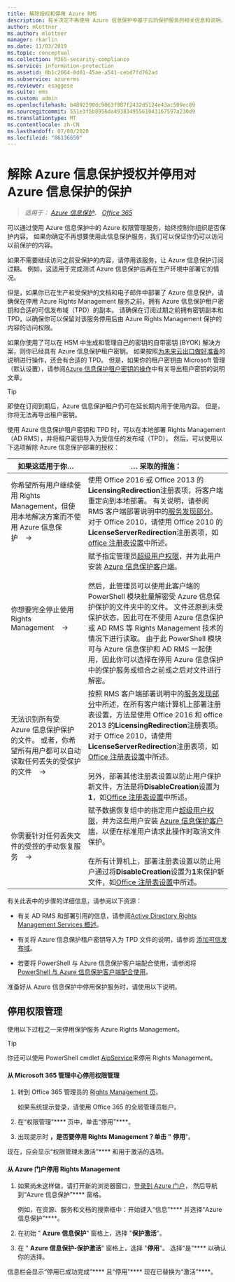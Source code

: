 ```yaml
---
title: 解除授权和停用 Azure RMS
description: 有关决定不再使用 Azure 信息保护中基于云的保护服务的相关信息和说明。
author: mlottner
ms.author: mlottner
manager: rkarlin
ms.date: 11/03/2019
ms.topic: conceptual
ms.collection: M365-security-compliance
ms.service: information-protection
ms.assetid: 0b1c2064-0d01-45ae-a541-cebd7fd762ad
ms.subservice: azurerms
ms.reviewer: esaggese
ms.suite: ems
ms.custom: admin
ms.openlocfilehash: b4892290dc9063f987f2432d5124e43ac509ec89
ms.sourcegitcommit: 551e3f5b8956da49383495561043167597a230d9
ms.translationtype: MT
ms.contentlocale: zh-CN
ms.lasthandoff: 07/08/2020
ms.locfileid: "86136650"
---
```

# <a name="decommissioning-and-deactivating-protection-for-azure-information-protection"></a>解除 Azure 信息保护授权并停用对 Azure 信息保护的保护

>*适用于： [Azure 信息保护](https://azure.microsoft.com/pricing/details/information-protection)、 [Office 365](https://download.microsoft.com/download/E/C/F/ECF42E71-4EC0-48FF-AA00-577AC14D5B5C/Azure_Information_Protection_licensing_datasheet_EN-US.pdf)*

可以通过使用 Azure 信息保护中的 Azure 权限管理服务，始终控制你组织是否保护内容。 如果你确定不再想要使用此信息保护服务，我们可以保证你仍可以访问以前保护的内容。

如果不需要继续访问之前受保护的内容，请停用该服务，让 Azure 信息保护订阅过期。 例如，这适用于完成测试 Azure 信息保护后再在生产环境中部署它的情况。

但是，如果你已在生产和受保护的文档和电子邮件中部署了 Azure 信息保护，请确保在停用 Azure Rights Management 服务之前，拥有 Azure 信息保护租户密钥和合适的可信发布域（TPD）的副本。 请确保在订阅过期之前拥有密钥副本和 TPD，以确保你可以保留对该服务停用后由 Azure Rights Management 保护的内容的访问权限。 

如果你使用了可以在 HSM 中生成和管理自己的密钥的自带密钥 (BYOK) 解决方案，则你已经具有 Azure 信息保护租户密钥。 如果按照[为未来云出口做好准备](https://techcommunity.microsoft.com/t5/Azure-Information-Protection/How-to-prepare-an-Azure-Information-Protection-Cloud-Exit-plan/ba-p/382631)的说明进行操作，还会有合适的 TPD。 但是，如果你的租户密钥由 Microsoft 管理（默认设置），请参阅[Azure 信息保护租户密钥的操作](operations-tenant-key.md)中有关导出租户密钥的说明文章。

> [!TIP]
> 即使在订阅到期后，Azure 信息保护租户仍可在延长期内用于使用内容。 但是，你将无法再导出租户密钥。

使用 Azure 信息保护租户密钥和 TPD 时，可以在本地部署 Rights Management （AD RMS），并将租户密钥导入为受信任的发布域（TPD）。 然后，可以使用以下选项解除 Azure 信息保护部署的授权：

|如果这适用于你…|… 采取的措施：|
|----------------------------|--------------|
|你希望所有用户继续使用 Rights Management，但使用本地解决方案而不使用 Azure 信息保护    →|使用 Office 2016 或 Office 2013 的**LicensingRedirection**注册表项，将客户端重定向到本地部署。 有关说明，请参阅 RMS 客户端部署说明中的[服务发现部分](./rms-client/client-deployment-notes.md)。 对于 Office 2010，请使用 Office 2010 的**LicenseServerRedirection**注册表项，如[office 注册表设置](https://technet.microsoft.com/library/dd772637%28v=ws.10%29.aspx)中所述。|
|你想要完全停止使用 Rights Management    →|赋予指定管理员[超级用户权限](configure-super-users.md)，并为此用户安装 [Azure 信息保护客户端](./rms-client/client-admin-guide-install.md)。<br /><br />然后，此管理员可以使用此客户端的 PowerShell 模块批量解密受 Azure 信息保护保护的文件夹中的文件。 文件还原到未受保护状态，因此可在不使用 Azure 信息保护或 AD RMS 等 Rights Management 技术的情况下进行读取。 由于此 PowerShell 模块可与 Azure 信息保护和 AD RMS 一起使用，因此你可以选择在停用 Azure 信息保护中的保护服务或组合之前或之后对文件进行解密。|
|无法识别所有受 Azure 信息保护保护的文件。 或者，你希望所有用户都可以自动读取任何丢失的受保护的文件    →|按照 RMS 客户端部署说明中的[服务发现部分](./rms-client/client-deployment-notes.md)中所述，在所有客户端计算机上部署注册表设置，方法是使用 Office 2016 和 office 2013 的**LicensingRedirection**注册表项。 对于 Office 2010，请使用**LicenseServerRedirection**注册表项，如[Office 注册表设置](https://technet.microsoft.com/library/dd772637%28v=ws.10%29.aspx)中所述。<br /><br />另外，部署其他注册表设置以防止用户保护新文件，方法是将**DisableCreation**设置为**1**，如[Office 注册表设置](https://technet.microsoft.com/library/dd772637%28v=ws.10%29.aspx)中所述。|
|你需要针对任何丢失文件的受控的手动恢复服务    →|赋予数据恢复组中的指定用户[超级用户权限](configure-super-users.md)，并为这些用户安装 [Azure 信息保护客户端](./rms-client/client-admin-guide-install.md)，以便在标准用户请求此操作时取消文件保护。<br /><br />在所有计算机上，部署注册表设置以防止用户通过将**DisableCreation**设置为**1**来保护新文件，如[Office 注册表设置](https://technet.microsoft.com/library/dd772637%28v=ws.10%29.aspx)中所述。|

有关此表中的步骤的详细信息，请参阅以下资源：

- 有关 AD RMS 和部署引用的信息，请参阅[Active Directory Rights Management Services 概述](https://technet.microsoft.com/library/hh831364.aspx)。

- 有关将 Azure 信息保护租户密钥导入为 TPD 文件的说明，请参阅 [添加可信发布域](https://technet.microsoft.com/library/cc771460.aspx)。

- 若要将 PowerShell 与 Azure 信息保护客户端配合使用，请参阅将 [PowerShell 与 Azure 信息保护客户端配合使用](./rms-client/client-admin-guide-powershell.md)。

准备好从 Azure 信息保护中停用保护服务时，请使用以下说明。

## <a name="deactivating-rights-management"></a>停用权限管理
使用以下过程之一来停用保护服务 Azure Rights Management。

> [!TIP]
> 你还可以使用 PowerShell cmdlet [AipService](/powershell/module/aipservice/disable-aipservice)来停用 Rights Management。

#### <a name="to-deactivate-rights-management-from-the-microsoft-365-admin-center"></a>从 Microsoft 365 管理中心停用权限管理

1. 转到 Office 365 管理员的 [Rights Management 页](https://account.activedirectory.windowsazure.com/RmsOnline/Manage.aspx)。
    
    如果系统提示登录，请使用 Office 365 的全局管理员帐户。

2. 在“权限管理”**** 页中，单击“停用”****。

3.  出现提示时 **，是否要停用 Rights Management？单击 "** **停用**"。

现在，应会显示“权限管理未激活”**** 和用于激活的选项。

#### <a name="to-deactivate-rights-management-from-the-azure-portal"></a>从 Azure 门户停用 Rights Management

1. 如果尚未这样做，请打开新的浏览器窗口，[登录到 Azure 门户](configure-policy.md#signing-in-to-the-azure-portal)， 然后导航到“Azure 信息保护”**** 窗格。

    例如，在资源、服务和文档的搜索框中：开始键入“信息”**** 并选择“Azure 信息保护”****。

2. 在初始 " **Azure 信息保护**" 窗格上，选择 "**保护激活**"。 

3.  在 " **Azure 信息保护-保护激活**" 窗格上，选择 "**停用**"。 选择“是”**** 以确认你的选择。

信息栏会显示“停用已成功完成”**** 且“停用”**** 现在已替换为“激活”****。 

